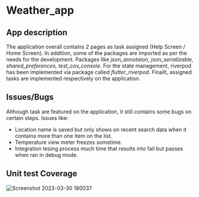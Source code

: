# Weather_app

## App description
  The application overall contains 2 pages as task assigned (Help Screen / Home Screen). In addition, some of the packages are imported as per the needs for the development. Packages like *json_annotaion, json_serializable, shared_preferences, test_cov_console*. For the state management, riverpod has been implemented via package called *flutter_riverpod*. Finallt, assigned tasks are implemented respectively on the application.
  
## Issues/Bugs
  Although task are featured on the application, it still contains some bugs on certain steps. Issues like:
 - Location name is saved but only shows on recent search data when it contains more than one item on the list.
 - Temperature view meter freezes sometime.
 - Integration tesing process much time that results into fail but passes when ran in debug mode.

## Unit test Coverage
![Screenshot 2023-03-30 180037](https://user-images.githubusercontent.com/78782368/228832932-2cf0291b-96b8-4320-b227-813084c72a36.png)
